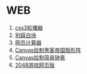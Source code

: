 # WEB
1. <a href='http://jiangk1214.win/WEBDemo/css3轮播器.html'>css3轮播器</a>
2. <a href='http://jiangk1214.win/WEBDemo/game.html'>别踩白块</a>
3. <a href='https://jiangk1214.win/WEBDemo/前端demo/网页计算器.html'>网页计算器</a>
4. <a href='https://jiangk1214.win/WEBDemo/前端demo/黑客帝国矩形阵.html'>Canvas绘制黑客帝国矩形阵</a>
5. <a href='https://jiangk1214.win/WEBDemo/前端demo/clock3.html'>Canvas绘制简易钟表</a>
6. <a href='http://jiangk1214.win/WEBDemo/网页小游戏--2048/index.html'>2048游戏网页版</a>
